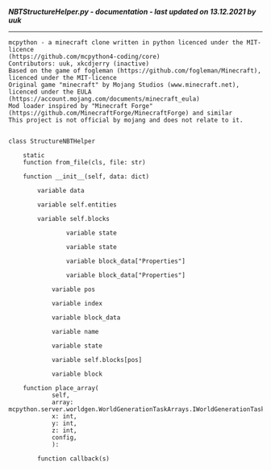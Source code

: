 ***NBTStructureHelper.py - documentation - last updated on 13.12.2021 by uuk***
___

    mcpython - a minecraft clone written in python licenced under the MIT-licence 
    (https://github.com/mcpython4-coding/core)
    Contributors: uuk, xkcdjerry (inactive)
    Based on the game of fogleman (https://github.com/fogleman/Minecraft), licenced under the MIT-licence
    Original game "minecraft" by Mojang Studios (www.minecraft.net), licenced under the EULA
    (https://account.mojang.com/documents/minecraft_eula)
    Mod loader inspired by "Minecraft Forge" (https://github.com/MinecraftForge/MinecraftForge) and similar
    This project is not official by mojang and does not relate to it.


    class StructureNBTHelper

        static
        function from_file(cls, file: str)

        function __init__(self, data: dict)

            variable data

            variable self.entities

            variable self.blocks

                    variable state

                    variable state

                    variable block_data["Properties"]

                    variable block_data["Properties"]

                variable pos

                variable index

                variable block_data

                variable name

                variable state

                variable self.blocks[pos]

                variable block

        function place_array(
                self,
                array: mcpython.server.worldgen.WorldGenerationTaskArrays.IWorldGenerationTaskHandlerReference,
                x: int,
                y: int,
                z: int,
                config,
                ):

            function callback(s)